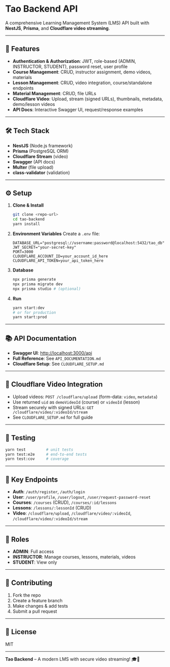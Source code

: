 # Tao Backend API

A comprehensive Learning Management System (LMS) API built with **NestJS**, **Prisma**, and **Cloudflare video streaming**.

---

## 🚀 Features

- **Authentication & Authorization**: JWT, role-based (ADMIN, INSTRUCTOR, STUDENT), password reset, user profile
- **Course Management**: CRUD, instructor assignment, demo videos, materials
- **Lesson Management**: CRUD, video integration, course/standalone endpoints
- **Material Management**: CRUD, file URLs
- **Cloudflare Video**: Upload, stream (signed URLs), thumbnails, metadata, demo/lesson videos
- **API Docs**: Interactive Swagger UI, request/response examples

---

## 🛠️ Tech Stack

- **NestJS** (Node.js framework)
- **Prisma** (PostgreSQL ORM)
- **Cloudflare Stream** (video)
- **Swagger** (API docs)
- **Multer** (file upload)
- **class-validator** (validation)

---

## ⚙️ Setup

1. **Clone & Install**
   ```bash
   git clone <repo-url>
   cd tao-backend
   yarn install
   ```

2. **Environment Variables**
   Create a `.env` file:
   ```
   DATABASE_URL="postgresql://username:password@localhost:5432/tao_db"
   JWT_SECRET="your-secret-key"
   PORT=3000
   CLOUDFLARE_ACCOUNT_ID=your_account_id_here
   CLOUDFLARE_API_TOKEN=your_api_token_here
   ```

3. **Database**
   ```bash
   npx prisma generate
   npx prisma migrate dev
   npx prisma studio # (optional)
   ```

4. **Run**
   ```bash
   yarn start:dev
   # or for production
   yarn start:prod
   ```

---

## 📚 API Documentation

- **Swagger UI**: [http://localhost:3000/api](http://localhost:3000/api)
- **Full Reference**: See `API_DOCUMENTATION.md`
- **Cloudflare Setup**: See `CLOUDFLARE_SETUP.md`

---

## 🎥 Cloudflare Video Integration

- Upload videos: `POST /cloudflare/upload` (form-data: `video`, `metadata`)
- Use returned `uid` as `demoVideoId` (course) or `videoId` (lesson)
- Stream securely with signed URLs: `GET /cloudflare/video/:videoId/stream`
- See `CLOUDFLARE_SETUP.md` for full guide

---

## 🧪 Testing

```bash
yarn test         # unit tests
yarn test:e2e     # end-to-end tests
yarn test:cov     # coverage
```

---

## 📖 Key Endpoints

- **Auth**: `/auth/register`, `/auth/login`
- **User**: `/user/profile`, `/user/logout`, `/user/request-password-reset`
- **Courses**: `/courses` (CRUD), `/courses/:id/lessons`
- **Lessons**: `/lessons/:lessonId` (CRUD)
- **Video**: `/cloudflare/upload`, `/cloudflare/video/:videoId`, `/cloudflare/video/:videoId/stream`

---

## 🔐 Roles

- **ADMIN**: Full access
- **INSTRUCTOR**: Manage courses, lessons, materials, videos
- **STUDENT**: View only

---

## 🤝 Contributing

1. Fork the repo
2. Create a feature branch
3. Make changes & add tests
4. Submit a pull request

---

## 📄 License

MIT

---

**Tao Backend** – A modern LMS with secure video streaming! 🎓🎥
